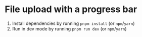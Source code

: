 # File upload with a progress bar

1. Install dependencies by running `pnpm install` (or `npm`/`yarn`)
2. Run in dev mode by running `pnpm run dev` (or `npm`/`yarn`)
